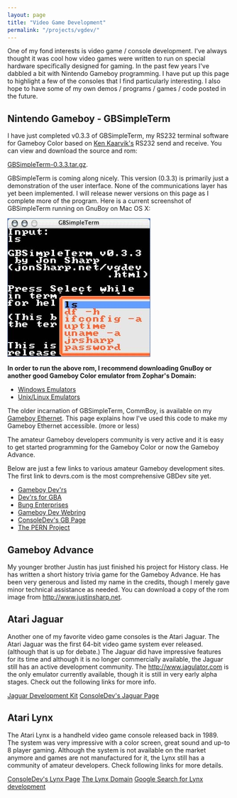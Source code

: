 ```yaml
---
layout: page
title: "Video Game Development"
permalink: "/projects/vgdev/"
---
```


One of my fond interests is video game / console development.
I've always thought it was cool how video games were written to
run on special hardware specifically designed for gaming.
In the past few years I've dabbled a bit with Nintendo Gameboy
programming.  I have put up this page to highlight a few of the
consoles that I find particularly interesting.  I also hope to have
some of my own demos / programs / games / code posted in the future.  

Nintendo Gameboy - GBSimpleTerm
-------------------------------

I have just completed v0.3.3 of GBSimpleTerm, my RS232 terminal 
software for Gameboy Color based on [Ken Kaarvik's](http://www.geocities.com/kkaarvik/gameboy.html)
RS232 send and receive. You can view and download 
the source and rom:  

[GBSimpleTerm-0.3.3.tar.gz](/files/GBSimpleTerm-0.3.3.tar.gz).

GBSimpleTerm is coming along nicely.  This version (0.3.3) is primarily
just a demonstration of the user interface.  None of the communications
layer has yet been implemented.  I will release newer versions on this
page as I complete more of the program.  Here is a current screenshot
of GBSimpleTerm running on GnuBoy on Mac OS X:

![GBSimpleTerm screenshot][ss1] 

**In order to run the above rom, I recommend downloading GnuBoy or
another good Gameboy Color emulator from Zophar's Domain:**

 * [Windows Emulators](http://www.zophar.net/gb.html)
 * [Unix/Linux Emulators](http://www.zophar.net/unix/gb.html)

The older incarnation of GBSimpleTerm, CommBoy, is available on my
[Gameboy Ethernet](/projects/gameboy/).  This page
explains how I've used this code to make my Gameboy Ethernet
accessible. (more or less)

The amateur Gameboy developers community is very
active and it is easy to get started programming for the Gameboy
Color or now the Gameboy Advance.

Below are just a few links to various amateur Gameboy 
development sites. The first link to devrs.com is the most comprehensive 
GBDev site yet.

 * [Gameboy Dev'rs](http://www.devrs.com/gb)
 * [Dev'rs for GBA](http://www.devrs.com/gba)
 * [Bung Enterprises](http://www.bung.com.hk)
 * [Gameboy Dev Webring](http://www.devrs.com/gb/webring.php)
 * [ConsoleDev's GB Page](http://www.consoledev.com/gb)
 * [The PERN Project](http://www.taswegian.com/thepernproject)

Gameboy Advance
---------------

My younger brother Justin has just finished his project for History
class.  He has written a short history trivia game for the Gameboy
Advance.  He has been very generous and listed my name in the credits,
though I merely gave minor technical assistance as needed.  You can
download a copy of the rom image from http://www.justinsharp.net.

Atari Jaguar
------------
			
Another one of my favorite video game consoles is the Atari Jaguar.
The Atari Jaguar was the first 64-bit video game system ever released. 
(although that is up for debate.) The Jaguar did have impressive 
features for its time and although it is no longer commercially 
available, the Jaguar still has an active development community. 
The http://www.jagulator.com is the only 
emulator currently available, though it is still in very early alpha 
stages. Check out the following links for more info.

[Jaguar Development Kit](http://www.wheres.com/etc/area64/jaguar/jag_dev.htm)
[ConsoleDev's Jaguar Page](http://www.consoledev.com/jag)

Atari Lynx
----------

The Atari Lynx is a handheld video game console released back in 
1989. The system was very impressive with a color screen, great sound 
and up-to 8 player gaming. Although the system is not available on 
the market anymore and games are not manufactured for it, the Lynx 
still has a community of amateur developers. Check following 
links for more details.

[ConsoleDev's Lynx Page](http://www.consoledev.com/lynx)
[The Lynx Domain](http://homepage2.rconnect.com/forhan/lynx.html)
[Google Search for Lynx development](http://www.google.com/search?q=atari+lynx+development)

[ss1]: /images/GBSimpleTerm_ss.jpg
